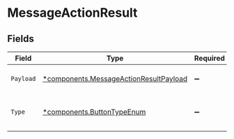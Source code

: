 # MessageActionResult


## Fields

| Field                                                                                           | Type                                                                                            | Required                                                                                        | Description                                                                                     |
| ----------------------------------------------------------------------------------------------- | ----------------------------------------------------------------------------------------------- | ----------------------------------------------------------------------------------------------- | ----------------------------------------------------------------------------------------------- |
| `Payload`                                                                                       | [*components.MessageActionResultPayload](../../models/components/messageactionresultpayload.md) | :heavy_minus_sign:                                                                              | Payload of the action result                                                                    |
| `Type`                                                                                          | [*components.ButtonTypeEnum](../../models/components/buttontypeenum.md)                         | :heavy_minus_sign:                                                                              | Type of button for the action result                                                            |